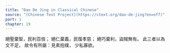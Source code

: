 ```yaml
---
title: "Dao De Jing in Classical Chinese"
source: "[Chinese Text Project](https://ctext.org/dao-de-jing?en=off)"
part: 1
chapter: 19
---
```

絕聖棄智，民利百倍；
絕仁棄義，民復孝慈；
絕巧棄利，盜賊無有。
此三者以為文不足，
故令有所屬：見素抱樸，
少私寡欲。